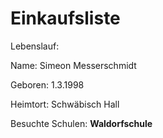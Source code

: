 # Einkaufsliste
<p>Lebenslauf: </p>
<p>Name: Simeon Messerschmidt</p>
<p>Geboren: 1.3.1998 </p>
<p>Heimtort: Schwäbisch Hall</p>

<p>Besuchte Schulen: <b>Waldorfschule</b></p>
